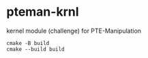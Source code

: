 # pteman-krnl

kernel module (challenge) for PTE-Manipulation

```
cmake -B build
cmake --build build
```